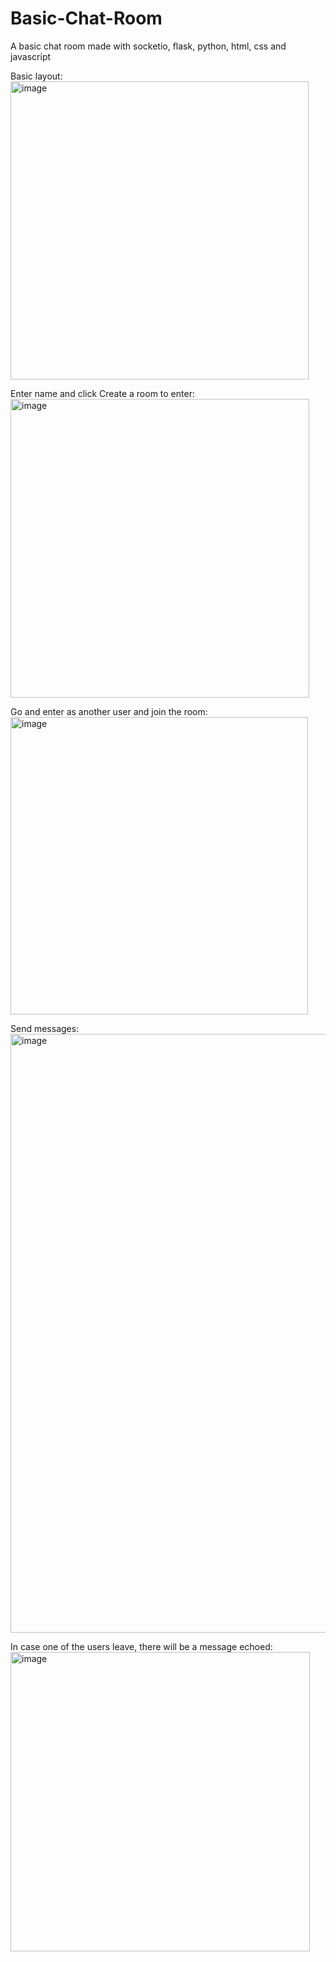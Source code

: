 # Basic-Chat-Room
A basic chat room made with socketio, flask, python, html, css and javascript

Basic layout:
<img width="477" alt="image" src="https://github.com/Raiza-02/Basic-Chat-Room/assets/89463672/d7effe39-651c-41a9-9b19-689fb08b9b14">

Enter name and click Create a room to enter:
<img width="478" alt="image" src="https://github.com/Raiza-02/Basic-Chat-Room/assets/89463672/6032b17b-d650-4c8e-9c58-62563120b13f">

Go and enter as another user and join the room:
<img width="476" alt="image" src="https://github.com/Raiza-02/Basic-Chat-Room/assets/89463672/6e45d135-9d14-4d70-9874-a9fa262975b6">

Send messages:
<img width="958" alt="image" src="https://github.com/Raiza-02/Basic-Chat-Room/assets/89463672/af675859-6ae9-406f-a1d6-3aa60317ec72">

In case one of the users leave, there will be a message echoed:
<img width="479" alt="image" src="https://github.com/Raiza-02/Basic-Chat-Room/assets/89463672/5f7438ba-9b12-447f-b344-77180b99c924">






